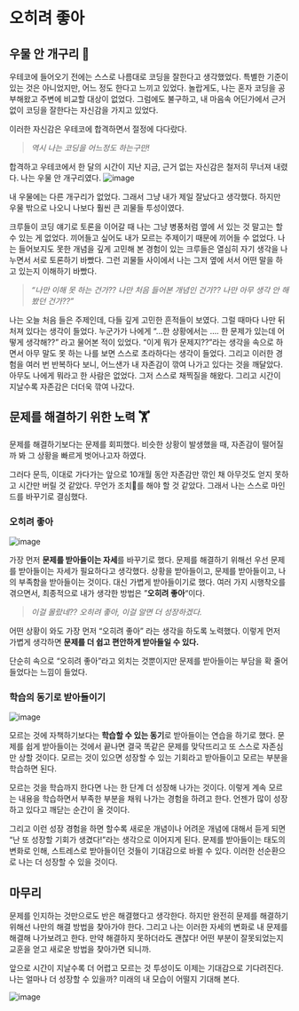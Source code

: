 # 오히려 좋아

## 우물 안 개구리 🐸

우테코에 들어오기 전에는 스스로 나름대로 코딩을 잘한다고 생각했었다. 특별한 기준이 있는 것은 아니었지만, 어느 정도 한다고 느끼고 있었다. 놀랍게도, 나는 혼자 코딩을 공부해왔고 주변에 비교할 대상이 없었다. 그럼에도 불구하고, 내 마음속 어딘가에서 근거 없이 코딩을 잘한다는 자신감을 가지고 있었다.

이러한 자신감은 우테코에 합격하면서 절정에 다다랐다.

> *역시 나는 코딩을 어느정도 하는구만!*

합격하고 우테코에서 한 달의 시간이 지난 지금, 근거 없는 자신감은 철저히 무너져 내렸다. 나는 우물 안 개구리였다. 
![image](https://github.com/jhon3242/woowa-writing/assets/78288539/a921ca2e-3fe5-4185-8cd2-c6a28c69e175)

내 우물에는 다른 개구리가 없었다. 그래서 그냥 내가 제일 잘났다고 생각했다. 하지만 우물 밖으로 나오니 나보다 훨씬 큰 괴물들 투성이였다. 

크루들이 코딩 얘기로 토론을 이어갈 때 나는 그냥 병풍처럼 옆에 서 있는 것 말고는 할 수 있는 게 없었다. 끼어들고 싶어도 내가 모르는 주제이기 때문에 끼어들 수 없었다. 나는 들어보지도 못한 개념을 깊게 고민해 본 경험이 있는 크루들은 열심히 자기 생각을 나누면서 서로 토론하기 바빴다. 그런 괴물들 사이에서 나는 그저 옆에 서서 어떤 말을 하고 있는지 이해하기 바빴다.

> *“나만 이해 못 하는 건가?? 나만 처음 들어본 개념인 건가?? 나만 아무 생각 안 해봤던 건가??”*
> 

나는 오늘 처음 들은 주제인데, 다들 깊게 고민한 흔적들이 보였다. 그럴 때마다 나만 뒤처져 있다는 생각이 들었다. 누군가가 나에게 “…한 상황에서는 …. 한 문제가 있는데 어떻게 생각해??” 라고 물어본 적이 있었다. “이게 뭐가 문제지??”라는 생각을 속으로 하면서 아무 말도 못 하는 나를 보면 스스로 초라하다는 생각이 들었다. 그리고 이러한 경험을 여러 번 반복하다 보니, 어느샌가 내 자존감이 깎여 나가고 있다는 것을 깨달았다. 아무도 나에게 뭐라고 한 사람은 없었다. 그저 스스로 채찍질을 해왔다. 그리고 시간이 지날수록 자존감은 더더욱 깎여 나갔다. 


## 문제를 해결하기 위한 노력 🏋️

문제를 해결하기보다는 문제를 회피했다.
비슷한 상황이 발생했을 때, 자존감이 떨어질까 봐 그 상황을 빠르게 벗어나고자 하였다.

그러다 문득, 이대로 가다가는 앞으로 10개월 동안 자존감만 깎인 채 아무것도 얻지 못하고 시간만 버릴 것 같았다. 
무언가 조치를 해야 할 것 같았다. 
그래서 나는 스스로 마인드를 바꾸기로 결심했다. 

### 오히려 좋아
![image](https://github.com/jhon3242/woowa-writing/assets/78288539/36332694-63cd-4abf-9123-cebf69dcb799)


가장 먼저 **문제를 받아들이는 자세**를 바꾸기로 했다. 문제를 해결하기 위해선 우선 문제를 받아들이는 자세가 필요하다고 생각했다. 상황을 받아들이고, 문제를 받아들이고, 나의 부족함을 받아들이는 것이다. 대신 가볍게 받아들이기로 했다. 
여러 가지 시행착오를 겪으면서, 최종적으로 내가 생각한 방법은 ”**오히려 좋아**“이다.

> *이걸 몰랐네?? 오히려 좋아, 이걸 알면 더 성장하겠다.*
> 

어떤 상황이 와도 가장 먼저 “오히려 좋아” 라는 생각을 하도록 노력했다. 이렇게 먼저 가볍게 생각하면 **문제를 더 쉽고 편안하게 받아들일 수 있다.** 

단순히 속으로 “오히려 좋아”라고 외치는 것뿐이지만 문제를 받아들이는 부담을 확 줄어들었다는 느낌이 들었다. 

### 학습의 동기로 받아들이기
![image](https://github.com/jhon3242/woowa-writing/assets/78288539/d9044dcd-5e6b-4782-a6f4-ce9043ff2bc2)

모르는 것에 자책하기보다는 **학습할 수 있는 동기**로 받아들이는 연습을 하기로 했다. 문제를 쉽게 받아들이는 것에서 끝나면 결국 똑같은 문제를 맞닥뜨리고 또 스스로 자존심만 상할 것이다. 모르는 것이 있으면 성장할 수 있는 기회라고 받아들이고 모르는 부분을 학습하면 된다.

모르는 것을 학습까지 한다면 나는 한 단계 더 성장해 나가는 것이다. 이렇게 계속 모르는 내용을 학습하면서 부족한 부분을 채워 나가는 경험을 하려고 한다. 언젠가 많이 성장하고 있다고 깨닫는 순간이 올 것이다.

그리고 이런 성장 경험을 하면 할수록 새로운 개념이나 어려운 개념에 대해서 듣게 되면 “난 또 성장할 기회가 생겼다!”라는 생각으로 이어지게 된다. 문제를 받아들이는 태도의 변화로 인해, 스트레스로 받아들이던 것들이 기대감으로 바뀔 수 있다. 이러한 선순환으로 나는 더 성장할 수 있을 것이다.

## 마무리

문제를 인지하는 것만으로도 반은 해결했다고 생각한다. 하지만 완전히 문제를 해결하기 위해선 나만의 해결 방법을 찾아가야 한다. 그리고 나는 이러한 자세의 변화로 내 문제를 해결해 나가보려고 한다. 만약 해결하지 못하더라도 괜찮다! 어떤 부분이 잘못되었는지 교훈을 얻고 새로운 방법을 찾아가면 되니까.

앞으로 시간이 지날수록 더 어렵고 모르는 것 투성이도 이제는 기대감으로 기다려진다. 나는 얼마나 더 성장할 수 있을까? 미래의 내 모습이 어떨지 기대해 본다.

![image](https://github.com/jhon3242/woowa-writing/assets/78288539/36331059-00e5-42f1-b91e-11067f33e0bc)


